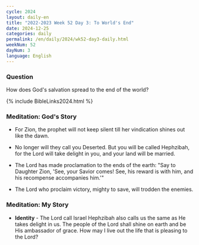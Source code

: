 ```yaml
---
cycle: 2024
layout: daily-en
title: "2022-2023 Week 52 Day 3: To World's End"
date: 2024-12-25
categories: daily
permalink: /en/daily/2024/wk52-day3-daily.html
weekNum: 52
dayNum: 3
language: English
---
```


### Question     
How does God's salvation spread to the end of the world?

{% include BibleLinks2024.html %} 

### Meditation: God's Story   
+ For Zion, the prophet will not keep silent till her vindication shines out like the dawn. 

+ No longer will they call you Deserted. But you will be called Hephzibah, for the Lord will take delight in you, and your land will be married. 

+ The Lord has made proclamation to the ends of the earth: "Say to Daughter Zion, 'See, your Savior comes! See, his reward is with him, and his recompense accompanies him.'" 

+ The Lord who proclaim victory, mighty to save, will trodden the enemies. 

### Meditation: My Story   
+ **Identity** - The Lord call Israel Hephzibah also calls us the same as He takes delight in us. The people of the Lord shall shine on earth and be His ambassador of grace. How may I live out the life that is pleasing to the Lord? 
